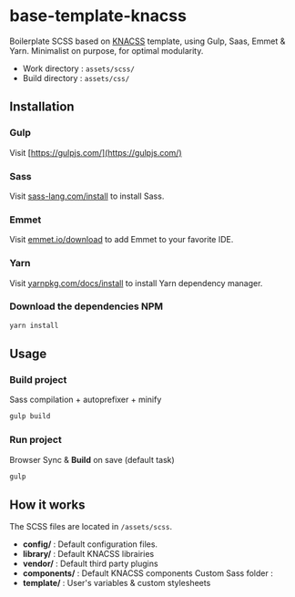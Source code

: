 # base-template-knacss


Boilerplate SCSS based on [KNACSS](https://www.knacss.com/) template, using Gulp, Saas, Emmet & Yarn. Minimalist on purpose, for optimal modularity.

* Work directory  : `assets/scss/` 
* Build directory : `assets/css/`

## Installation

### Gulp

Visit [https://gulpjs.com/](https://gulpjs.com/)

### Sass

Visit [sass-lang.com/install](http://sass-lang.com/install) to install Sass.

### Emmet

Visit [emmet.io/download](https://emmet.io/download/) to add Emmet to your favorite IDE.

### Yarn

Visit [yarnpkg.com/docs/install](https://yarnpkg.com/docs/install/#mac-tab) to install Yarn dependency manager.

### Download the dependencies NPM

```bash
yarn install
```

## Usage 

### Build project
Sass compilation + autoprefixer + minify
```bash
gulp build
```

### Run project
Browser Sync & **Build** on save (default task)
```bash
gulp
```

## How it works

The SCSS files are located in `/assets/scss`.
* **config/** : Default configuration files.
* **library/** : Default KNACSS librairies
* **vendor/** : Default third party plugins
* **components/** : Default KNACSS components 
Custom Sass folder :
* **template/** : User's variables & custom stylesheets